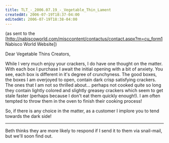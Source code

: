 ```yaml
---
title: TLT_-_2006.07.19_-_Vegetable_Thin_Lament
createdAt: 2006-07-19T18:37-04:00
editedAt: 2006-07-19T18:38-04:00
---
```


(as sent to the [http://nabiscoworld.com/misccontent/contactus/contact.aspx?m=cu_form1 Nabisco World Website])

Dear Vegetable Thins Creators,

While I very much enjoy your crackers, I do have one thought on the matter. With each box I purchase I await the initial opening with a bit of anxiety. You see, each box is different in it's degree of crunchyness. The good boxes, the boxes I am overjoyed to open, contain dark crisp satisfying crackers. The ones that I am not so thrilled about... perhaps not cooked quite so long they contain lightly colored and slightly greasey crackers which seem to get stale faster (perhaps because I don't eat them quickly enough!). I am often tempted to throw them in the oven to finish their cooking process!

So, if there is any choice in the matter, as a customer I implore you to tend towards the dark side!

----

Beth thinks they are more likely to respond if I send it to them via snail-mail, but we'll soon find out.

